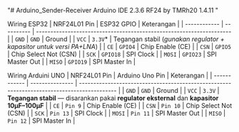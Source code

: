 "# Arduino_Sender-Receiver
Arduino IDE 2.3.6
RF24 by TMRh20 1.4.11
" 

Wiring ESP32
| NRF24L01 Pin | ESP32 GPIO | Keterangan                                                           |
| ------------ | ---------- | -------------------------------------------------------------------- |
| `GND`        | `GND`      | Ground                                                               |
| `VCC`        | `3.3V`\*   | Tegangan stabil (*gunakan regulator + kapasitor untuk versi PA+LNA*) |
| `CE`         | `GPIO4`    | Chip Enable (CE)                                                     |
| `CSN`        | `GPIO5`    | Chip Select Not (CSN)                                                |
| `SCK`        | `GPIO18`   | SPI Clock                                                            |
| `MOSI`       | `GPIO23`   | SPI Master Out                                                       |
| `MISO`       | `GPIO19`   | SPI Master In                                                        |

Wiring Arduini UNO
| NRF24L01 Pin | Arduino Uno Pin | Keterangan                                                                                  |
| ------------ | --------------- | ------------------------------------------------------------------------------------------- |
| `GND`        | `GND`           | Ground                                                                                      |
| `VCC`        | `3.3V`          | **Tegangan stabil** — disarankan pakai **regulator eksternal** dan **kapasitor 10µF–100µF** |
| `CE`         | `Pin 9`         | Chip Enable (CE)                                                                            |
| `CSN`        | `Pin 10`        | Chip Select Not (CSN)                                                                       |
| `SCK`        | `Pin 13`        | SPI Clock                                                                                   |
| `MOSI`       | `Pin 11`        | SPI Master Out                                                                              |
| `MISO`       | `Pin 12`        | SPI Master In                                                                               |

